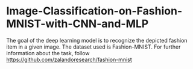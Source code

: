 # Image-Classification-on-Fashion-MNIST-with-CNN-and-MLP
The goal of the deep learning model is to recognize the depicted fashion item in a given image.
The dataset used is Fashion-MNIST.
For further information about the task, follow https://github.com/zalandoresearch/fashion-mnist
